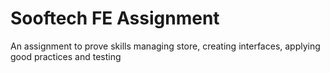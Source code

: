# Sooftech FE Assignment

An assignment to prove skills managing store, creating interfaces, applying good practices and testing
